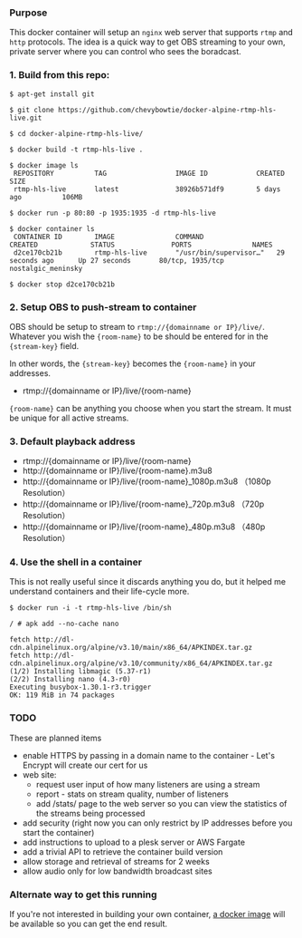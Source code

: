 ### Purpose

This docker container will setup an `nginx` web server that supports `rtmp` and `http` protocols. The idea is a quick way to get OBS streaming to your own, private server where you can control who sees the boradcast.


### 1. Build from this repo:
```
$ apt-get install git 

$ git clone https://github.com/chevybowtie/docker-alpine-rtmp-hls-live.git

$ cd docker-alpine-rtmp-hls-live/

$ docker build -t rtmp-hls-live .

$ docker image ls
 REPOSITORY          TAG                 IMAGE ID            CREATED             SIZE
 rtmp-hls-live       latest              38926b571df9        5 days ago          106MB

$ docker run -p 80:80 -p 1935:1935 -d rtmp-hls-live

$ docker container ls
 CONTAINER ID        IMAGE               COMMAND                  CREATED             STATUS              PORTS               NAMES
 d2ce170cb21b        rtmp-hls-live       "/usr/bin/supervisor…"   29 seconds ago      Up 27 seconds       80/tcp, 1935/tcp    nostalgic_meninsky

$ docker stop d2ce170cb21b
```

### 2. Setup OBS to push-stream to container

OBS should be setup to stream to `rtmp://{domainname or IP}/live/`.  Whatever you wish the `{room-name}` to be should be entered for in the `{stream-key}` field.

In other words, the `{stream-key}` becomes the `{room-name}` in your addresses.

* rtmp://{domainname or IP}/live/{room-name} 

`{room-name}` can be anything you choose when you start the stream. It must be unique for all active streams.


### 3. Default playback address

* rtmp://{domainname or IP}/live/{room-name}
* http://{domainname or IP}/live/{room-name}.m3u8   
* http://{domainname or IP}/live/{room-name}_1080p.m3u8 （1080p Resolution）   
* http://{domainname or IP}/live/{room-name}_720p.m3u8  （720p Resolution）   
* http://{domainname or IP}/live/{room-name}_480p.m3u8  （480p Resolution）   


### 4. Use the shell in a container

This is not really useful since it discards anything you do, but it helped me understand containers and their life-cycle more.

```
$ docker run -i -t rtmp-hls-live /bin/sh

/ # apk add --no-cache nano

fetch http://dl-cdn.alpinelinux.org/alpine/v3.10/main/x86_64/APKINDEX.tar.gz
fetch http://dl-cdn.alpinelinux.org/alpine/v3.10/community/x86_64/APKINDEX.tar.gz
(1/2) Installing libmagic (5.37-r1)
(2/2) Installing nano (4.3-r0)
Executing busybox-1.30.1-r3.trigger
OK: 119 MiB in 74 packages
```

### TODO

These are planned items

* enable HTTPS by passing in a domain name to the container - Let's Encrypt will create our cert for us
* web site: 
  * request user input of how many listeners are using a stream
  * report - stats on stream quality, number of listeners
  * add /stats/ page to the web server so you can view the statistics of the streams being processed
* add security (right now you can only restrict by IP addresses before you start the container)
* add instructions to upload to a plesk server or AWS Fargate
* add a trivial API to retrieve the container build version
* allow storage and retrieval of streams for 2 weeks
* allow audio only for low bandwidth broadcast sites


### Alternate way to get this running

If you're not interested in building your own container, [a docker image](https://hub.docker.com/repository/docker/chevybowtie/media-rebroadcast) will be available so you can get the end result.


